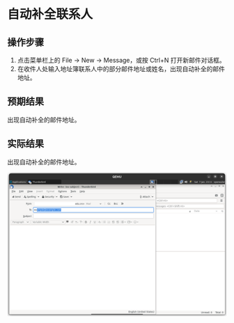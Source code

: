 # 自动补全联系人

## 操作步骤

1. 点击菜单栏上的 File -> New -> Message，或按 Ctrl+N 打开新邮件对话框。
2. 在收件人处输入地址簿联系人中的部分邮件地址或姓名，出现自动补全的邮件地址。

## 预期结果

出现自动补全的邮件地址。

## 实际结果

出现自动补全的邮件地址。

![出现自动补全的邮件地址](./img/thunderbird-auto-fill-address.png)

